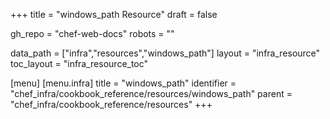+++
title = "windows_path Resource"
draft = false

gh_repo = "chef-web-docs"
robots = ""

data_path = ["infra","resources","windows_path"]
layout = "infra_resource"
toc_layout = "infra_resource_toc"


[menu]
  [menu.infra]
    title = "windows_path"
    identifier = "chef_infra/cookbook_reference/resources/windows_path"
    parent = "chef_infra/cookbook_reference/resources"
+++

<!-- The contents of this page are automatically generated from the windows_path.yaml file in the data directory. -->
<!-- To suggest a change, edit the https://github.com/chef/chef/blob/master/lib/chef/resource/windows_path.rb file
      and submit a pull request to the https://github.com/chef/chef repository. -->
